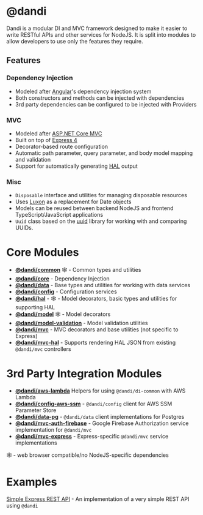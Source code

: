 # @dandi

Dandi is a modular DI and MVC framework designed to make it easier to write
RESTful APIs and other services for NodeJS. It is split into modules to
allow developers to use only the features they require.

## Features

### Dependency Injection

- Modeled after [Angular](https://angular.io)'s dependency injection system
- Both constructors and methods can be injected with dependencies
- 3rd party dependencies can be configured to be injected with Providers

### MVC

- Modeled after [ASP.NET Core MVC](https://docs.microsoft.com/en-us/aspnet/core/mvc/overview)
- Built on top of [Express 4](https://expressjs.com/)
- Decorator-based route configuration
- Automatic path parameter, query parameter, and body model mapping and validation
- Support for automatically generating [HAL](http://stateless.co/hal_specification.html) output

### Misc

- `Disposable` interface and utilities for managing disposable resources
- Uses [Luxon](https://moment.github.io/luxon/) as a replacement for Date objects
- Models can be reused between backend NodeJS and frontend TypeScript/JavaScript applications
- `Uuid` class based on the [uuid](https://github.com/kelektiv/node-uuid) library for working with and comparing UUIDs.

# Core Modules

- **[@dandi/common](./common)** 🕸 - Common types and utilities
- **[@dandi/core](./core)** - Dependency Injection
- **[@dandi/data](./data)** - Base types and utilities for working with data services
- **[@dandi/config](./config)** - Configuration services
- **[@dandi/hal](./hal)** - 🕸 - Model decorators, basic types and utilities for supporting HAL
- **[@dandi/model](./model)** 🕸 - Model decorators
- **[@dandi/model-validation](./model-validation)** - Model validation utilities
- **[@dandi/mvc](./mvc)** - MVC decorators and base utilities (not specific to Express)
- **[@dandi/mvc-hal](./mvc-hal)** - Supports rendering HAL JSON from existing `@dandi/mvc` controllers

# 3rd Party Integration Modules

- **[@dandi/aws-lambda](./aws-lambda-wrap)** Helpers for using `@dandi/di-common` with AWS Lambda
- **[@dandi/config-aws-ssm](./config-aws-ssm)** - `@dandi/config` client for AWS SSM Parameter Store
- **[@dandi/data-pg](./data-pg)** - `@dandi/data` client implementations for Postgres
- **[@dandi/mvc-auth-firebase](./mvc-auth-firebase)** - Google Firebase Authorization service implementation for `@dandi/mvc`
- **[@dandi/mvc-express](./mvc-express)** - Express-specific `@dandi/mvc` service implementations

🕸 - web browser compatible/no NodeJS-specific dependencies

# Examples

[Simple Express REST API](./_examples/simple-express-rest-api) - An
implementation of a very simple REST API using `@dandi`
